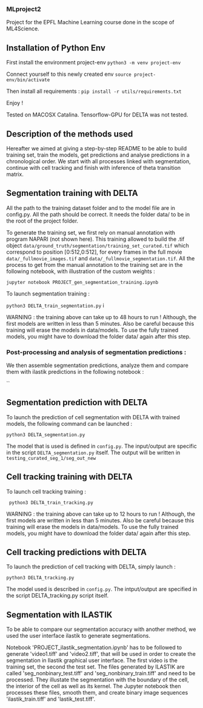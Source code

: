 ### MLproject2
Project for the EPFL Machine Learning course done in the scope of ML4Science.

## Installation of Python Env

First install the environment project-env
`python3 -m venv project-env` 

Connect yourself to this newly created env
`source project-env/bin/activate`

Then install all requirements : 
`pip install -r utils/requirements.txt`

Enjoy !

Tested on MACOSX Catalina. Tensorflow-GPU for DELTA was not tested. 

## Description of the methods used

Hereafter we aimed at giving a step-by-step README to be able to build training set, train the models, get predictions and analyse predictions in a chronological order. We start with all processes linked with segmentation, continue with cell tracking and finish with inference of theta transition matrix.

## Segmentation training with DELTA 
 
All the path to the training dataset folder and to the model file are in config.py. All the path should be correct. It needs the folder data/ to be in the root of the project folder.

To generate the training set, we first rely on manual annotation with program NAPARI (not shown here). This training allowed to build the .tif object `data/ground_truth/segmentation/training_set_curated.tif` which correspond to position [0:512,0:512], for every frames in the full movie `data/_fullmovie_images.tif` and `data/_fullmovie_segmentation.tif`. All the process to get from the manual annotation to the training set are in the following notebook, with illustration of the custom weights : 

`jupyter notebook PROJECT_gen_segmentation_training.ipynb`

To launch segmentation training : 

`python3 DELTA_train_segmentation.py` i

WARNING : the training above can take up to 48 hours to run ! Although, the first models are written in less than 5 minutes. Also be careful because this training will erase the models in data/models. To use the fully trained models, you might have to download the folder data/ again after this step.

### Post-processing and analysis of segmentation predictions : 

We then assemble segmentation predictions, analyze them and compare them with ilastik predictions in the following notebook : 

``

## Segmentation prediction with DELTA 

To launch the prediction of cell segmentation with DELTA with trained models, the following command can be launched : 

`python3 DELTA_segmentation.py` 

The model that is used is defined in `config.py`. The input/output are specific in the script `DELTA_segmentation.py` itself. The output will be written in `testing_curated_seg_1/seg_out_new`  

## Cell tracking training with DELTA

To launch cell tracking training : 

` python3 DELTA_train_tracking.py`

WARNING : the training above can take up to 12 hours to run ! Although, the first models are written in less than 5 minutes. Also be careful because this training will erase the models in data/models. To use the fully trained models, you might have to download the folder data/ again after this step.

## Cell tracking predictions with DELTA

To launch the prediction of cell tracking with DELTA, simply launch :  

`python3 DELTA_tracking.py`

The model used is described in `config.py`. The intput/output are specified in the script DELTA_tracking.py script itself. 

## Segmentation with ILASTIK

To be able to compare our segmentation accuracy with another method, we used the user interface ilastik to generate segmentations. 

Notebook 'PROJECT_ilastik_segmentation.ipynb' has to be followed to generate 'video1.tiff' and 'video2.tiff', that will be used in order to create the segmentation in Ilastik graphical user interface. The first video is the training set, the second the test set. The files generated by ILASTIK are called 'seg_nonbinary_test.tiff' and 'seg_nonbinary_train.tiff' and need to be processed. They illustate the segmentation with the boundary of the cell, the interior of the cell as well as its kernel. The Jupyter notebook then processes these files, smooth them, and create binary image sequences 'ilastik_train.tiff' and 'lastik_test.tiff'.


